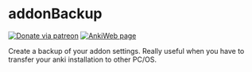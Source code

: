 
# addonBackup

[![Donate via patreon](https://img.shields.io/badge/patreon-donate-green.svg)](https://www.patreon.com/trgk)
[![AnkiWeb page](https://img.shields.io/badge/AnkiWeb-addon-blue.svg)](https://ankiweb.net/shared/info/162231225)

Create a backup of your addon settings. Really useful when you have to transfer your anki installation to other PC/OS.

